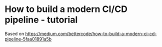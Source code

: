 # How to build a modern CI/CD pipeline - tutorial

Based on https://medium.com/bettercode/how-to-build-a-modern-ci-cd-pipeline-5faa01891a5b